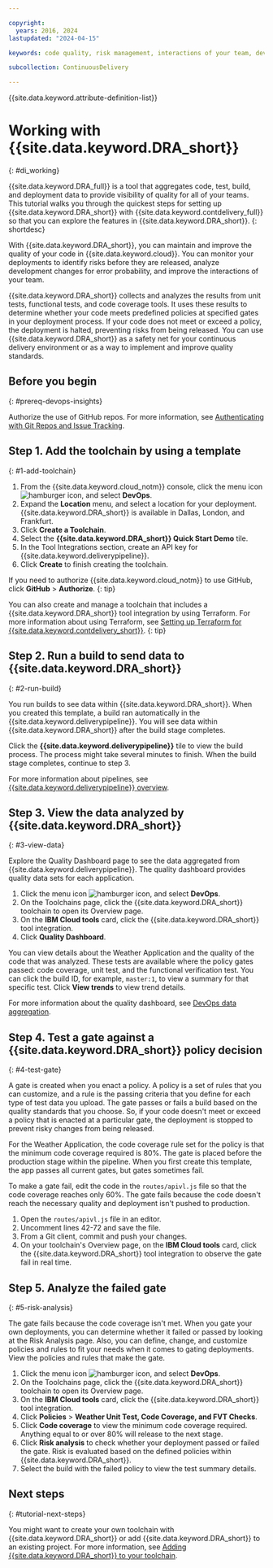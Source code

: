 ```yaml
---

copyright:
  years: 2016, 2024
lastupdated: "2024-04-15"

keywords: code quality, risk management, interactions of your team, devops insights, getting started, devops, insights, tutorial, code coverage, test, tests, gate, gate failing, verification, install, app, dashboard

subcollection: ContinuousDelivery

---
```


{{site.data.keyword.attribute-definition-list}}

# Working with {{site.data.keyword.DRA_short}}
{: #di_working}

{{site.data.keyword.DRA_full}} is a tool that aggregates code, test, build, and deployment data to provide visibility of quality for all of your teams. This tutorial walks you through the quickest steps for setting up {{site.data.keyword.DRA_short}} with {{site.data.keyword.contdelivery_full}} so that you can explore the features in {{site.data.keyword.DRA_short}}.
{: shortdesc}

With {{site.data.keyword.DRA_short}}, you can maintain and improve the quality of your code in {{site.data.keyword.cloud}}. You can monitor your deployments to identify risks before they are released, analyze development changes for error probability, and improve the interactions of your team.

{{site.data.keyword.DRA_short}} collects and analyzes the results from unit tests, functional tests, and code coverage tools. It uses these results to determine whether your code meets predefined policies at specified gates in your deployment process. If your code does not meet or exceed a policy, the deployment is halted, preventing risks from being released. You can use {{site.data.keyword.DRA_short}} as a safety net for your continuous delivery environment or as a way to implement and improve quality standards.

## Before you begin
{: #prereq-devops-insights}

Authorize the use of GitHub repos. For more information, see [Authenticating with Git Repos and Issue Tracking](/docs/ContinuousDelivery?topic=ContinuousDelivery-git_working#git_authentication). 


## Step 1. Add the toolchain by using a template
{: #1-add-toolchain}

1. From the {{site.data.keyword.cloud_notm}} console, click the menu icon ![hamburger icon](images/icon_hamburger.svg), and select **DevOps**.
2. Expand the **Location** menu, and select a location for your deployment. {{site.data.keyword.DRA_short}} is available in Dallas, London, and Frankfurt. 
3. Click **Create a Toolchain**.
4. Select the **{{site.data.keyword.DRA_short}} Quick Start Demo** tile.  
5. In the Tool Integrations section, create an API key for {{site.data.keyword.deliverypipeline}}. 
6. Click **Create** to finish creating the toolchain.

If you need to authorize {{site.data.keyword.cloud_notm}} to use GitHub, click **GitHub** > **Authorize**.
{: tip}

You can also create and manage a toolchain that includes a {{site.data.keyword.DRA_short}} tool integration by using Terraform. For more information about using Terraform, see [Setting up Terraform for {{site.data.keyword.contdelivery_short}}](/docs/ContinuousDelivery?topic=ContinuousDelivery-terraform-setup).
{: tip}

## Step 2. Run a build to send data to {{site.data.keyword.DRA_short}}
{: #2-run-build}

You run builds to see data within {{site.data.keyword.DRA_short}}. When you created this template, a build ran automatically in the {{site.data.keyword.deliverypipeline}}. You will see data within {{site.data.keyword.DRA_short}} after the build stage completes. 

Click the **{{site.data.keyword.deliverypipeline}}** tile to view the build process. The process might take several minutes to finish. When the build stage completes, continue to step 3. 

For more information about pipelines, see [{{site.data.keyword.deliverypipeline}} overview](/docs/ContinuousDelivery?topic=ContinuousDelivery-deliverypipeline_about#deliverypipeline_about).


## Step 3. View the data analyzed by {{site.data.keyword.DRA_short}}
{: #3-view-data}

Explore the Quality Dashboard page to see the data aggregated from {{site.data.keyword.deliverypipeline}}. The quality dashboard provides quality data sets for each application.  

1. Click the menu icon ![hamburger icon](images/icon_hamburger.svg), and select **DevOps**.
2. On the Toolchains page, click the {{site.data.keyword.DRA_short}} toolchain to open its Overview page.
3. On the **IBM Cloud tools** card, click the {{site.data.keyword.DRA_short}} tool integration. 
4. Click **Quality Dashboard**.

You can view details about the Weather Application and the quality of the code that was analyzed. These tests are available where the policy gates passed: code coverage, unit test, and the functional verification test. You can click the build ID, for example, `master:1`, to view a summary for that specific test. Click **View trends** to view trend details.

For more information about the quality dashboard, see [DevOps data aggregation](/docs/ContinuousDelivery?topic=ContinuousDelivery-devops-data-aggregation).


## Step 4. Test a gate against a {{site.data.keyword.DRA_short}} policy decision
{: #4-test-gate}

A gate is created when you enact a policy. A policy is a set of rules that you can customize, and a rule is the passing criteria that you define for each type of test data you upload. The gate passes or fails a build based on the quality standards that you choose. So, if your code doesn't meet or exceed a policy that is enacted at a particular gate, the deployment is stopped to prevent risky changes from being released. 

For the Weather Application, the code coverage rule set for the policy is that the minimum code coverage required is 80%. The gate is placed before the production stage within the pipeline. When you first create this template, the app passes all current gates, but gates sometimes fail. 

To make a gate fail, edit the code in the `routes/apivl.js` file so that the code coverage reaches only 60%. The gate fails because the code doesn't reach the necessary quality and deployment isn't pushed to production.  

1. Open the `routes/apivl.js` file in an editor.
2. Uncomment lines 42-72 and save the file.
3. From a Git client, commit and push your changes.
4. On your toolchain's Overview page, on the **IBM Cloud tools** card, click the {{site.data.keyword.DRA_short}} tool integration to observe the gate fail in real time. 

## Step 5. Analyze the failed gate
{: #5-risk-analysis}

The gate fails because the code coverage isn't met. When you gate your own deployments, you can determine whether it failed or passed by looking at the Risk Analysis page. Also, you can define, change, and customize policies and rules to fit your needs when it comes to gating deployments. View the policies and rules that make the gate. 

1. Click the menu icon ![hamburger icon](images/icon_hamburger.svg), and select **DevOps**.
2. On the Toolchains page, click the {{site.data.keyword.DRA_short}} toolchain to open its Overview page.
3. On the **IBM Cloud tools** card, click the {{site.data.keyword.DRA_short}} tool integration. 
4. Click **Policies** > **Weather Unit Test, Code Coverage, and FVT Checks**. 
5. Click **Code coverage** to view the minimum code coverage required. Anything equal to or over 80% will release to the next stage.  
6. Click **Risk analysis** to check whether your deployment passed or failed the gate. Risk is evaluated based on the defined policies within {{site.data.keyword.DRA_short}}.
7. Select the build with the failed policy to view the test summary details.

## Next steps
{: #tutorial-next-steps}

You might want to create your own toolchain with {{site.data.keyword.DRA_short}} or add {{site.data.keyword.DRA_short}} to an existing project. For more information, see [Adding {{site.data.keyword.DRA_short}} to your toolchain](/docs/ContinuousDelivery?topic=ContinuousDelivery-add-devops-insights).
